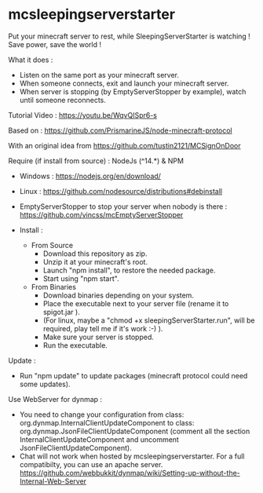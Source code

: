# mcsleepingserverstarter
Put your minecraft server to rest, while SleepingServerStarter is watching ! Save power, save the world !

What it does :
* Listen on the same port as your minecraft server.
* When someone connects, exit and launch your minecraft server.
* When server is stopping (by EmptyServerStopper by example), watch until someone reconnects.

Tutorial Video :
https://youtu.be/WqvQISpr6-s

Based on : 
https://github.com/PrismarineJS/node-minecraft-protocol

With an original idea from https://github.com/tustin2121/MCSignOnDoor

Require (if install from source) :
NodeJs (^14.*) & NPM
  * Windows : https://nodejs.org/en/download/ 
  * Linux : https://github.com/nodesource/distributions#debinstall
  * EmptyServerStopper to stop your server when nobody is there : https://github.com/vincss/mcEmptyServerStopper

* Install :
    * From Source
        * Download this repository as zip.
        * Unzip it at your minecraft's root.
        * Launch "npm install", to restore the needed package.
        * Start using "npm start".
    * From Binaries
        * Download binaries depending on your system.
        * Place the executable next to your server file (rename it to spigot.jar ).
        * (For linux, maybe a "chmod +x sleepingServerStarter.run", will be required, play tell me if it's work :-) ).
        * Make sure your server is stopped.
        * Run the executable.
 
Update :
 * Run "npm update" to update packages (minecraft protocol could need some updates).

Use WebServer for dynmap :
 * You need to change your configuration from class: org.dynmap.InternalClientUpdateComponent to class: org.dynmap.JsonFileClientUpdateComponent (comment all the section InternalClientUpdateComponent and uncomment JsonFileClientUpdateComponent).
 * Chat will not work when hosted by mcsleepingserverstarter. For a full compatibilty, you can use an apache server. https://github.com/webbukkit/dynmap/wiki/Setting-up-without-the-Internal-Web-Server

